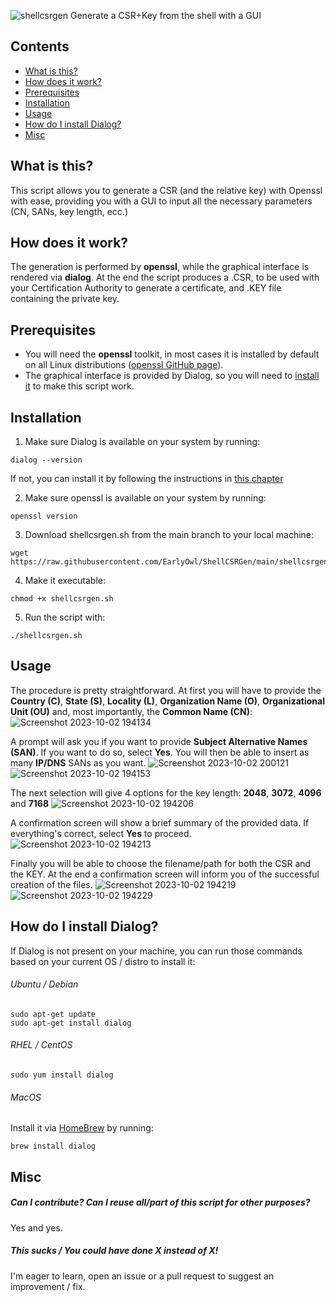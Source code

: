 ![shellcsrgen](https://github.com/EarlyOwl/ShellCSRGen/assets/49495410/95770e78-95ad-43b5-bd27-634d998f01db)
Generate a CSR+Key from the shell with a GUI

## Contents
- [What is this?](#what-is-this)
- [How does it work?](#how-does-it-work)
- [Prerequisites](#prerequisites)
- [Installation](#installation)
- [Usage](#usage)
- [How do I install Dialog?](#how-do-i-install-dialog)
- [Misc](#misc)

## What is this?
This script allows you to generate a CSR (and the relative key) with Openssl with ease, providing you with a GUI to input all the necessary parameters (CN, SANs, key length, ecc.)

## How does it work?
The generation is performed by **openssl**, while the graphical interface is rendered via **dialog**. At the end the script produces a .CSR, to be used with your Certification Authority to generate a certificate, and .KEY file containing the private key.

## Prerequisites
- You will need the **openssl** toolkit, in most cases it is installed by default on all Linux distributions ([openssl GitHub page](https://github.com/openssl/openssl#download)).
- The graphical interface is provided by Dialog, so you will need to [install it](#how-do-i-install-dialog) to make this script work.

## Installation

1. Make sure Dialog is available on your system by running:
```
dialog --version
```
If not, you can install it by following the instructions in [this chapter](#how-do-i-install-dialog)

2. Make sure openssl is available on your system by running:
```
openssl version
```

3. Download shellcsrgen.sh from the main branch to your local machine:
```
wget https://raw.githubusercontent.com/EarlyOwl/ShellCSRGen/main/shellcsrgen.sh
```
4. Make it executable:
```
chmod +x shellcsrgen.sh
```

5. Run the script with:
```
./shellcsrgen.sh
```

## Usage
The procedure is pretty straightforward. At first you will have to provide the **Country (C)**, **State (S)**, **Locality (L)**, **Organization Name (O)**, **Organizational Unit (OU)** and, most importantly, the **Common Name (CN)**:
![Screenshot 2023-10-02 194134](https://github.com/EarlyOwl/ShellCSRGen/assets/49495410/2c1592b1-7c3e-4386-881e-33d49cfd26c2)

A prompt will ask you if you want to provide **Subject Alternative Names (SAN)**. If you want to do so, select **Yes**. You will then be able to insert as many **IP/DNS** SANs as you want.
![Screenshot 2023-10-02 200121](https://github.com/EarlyOwl/ShellCSRGen/assets/49495410/43c67d46-be44-4747-b8a7-076fab285244)
![Screenshot 2023-10-02 194153](https://github.com/EarlyOwl/ShellCSRGen/assets/49495410/a9a90a79-e4f2-40ac-bbc4-3fd14d90634f)

The next selection will give 4 options for the key length: **2048**, **3072**, **4096** and **7168**
![Screenshot 2023-10-02 194206](https://github.com/EarlyOwl/ShellCSRGen/assets/49495410/60f0d3b7-2253-4a49-902e-d335c72a8e55)

A confirmation screen will show a brief summary of the provided data. If everything's correct, select **Yes** to proceed.
![Screenshot 2023-10-02 194213](https://github.com/EarlyOwl/ShellCSRGen/assets/49495410/2f04feb1-0378-4786-bd75-825148d745dc)

Finally you will be able to choose the filename/path for both the CSR and the KEY. At the end a confirmation screen will inform you of the successful creation of the files.
![Screenshot 2023-10-02 194219](https://github.com/EarlyOwl/ShellCSRGen/assets/49495410/ab950a33-8dbc-4f8d-94b6-cf9497735f61)
![Screenshot 2023-10-02 194229](https://github.com/EarlyOwl/ShellCSRGen/assets/49495410/34bca16f-7de0-481e-a369-d2780da5b2fe)

## How do I install Dialog?
If Dialog is not present on your machine, you can run those commands based on your current OS / distro to install it:

###### Ubuntu / Debian
```
sudo apt-get update
sudo apt-get install dialog
```

###### RHEL / CentOS
```
sudo yum install dialog
```

###### MacOS
Install it via [HomeBrew](https://docs.brew.sh/Installation) by running:
```
brew install dialog
```

## Misc

##### Can I contribute? Can I reuse all/part of this script for other purposes?
Yes and yes.

##### This sucks / You could have done X instead of X!
I'm eager to learn, open an issue or a  pull request to suggest an improvement / fix.
